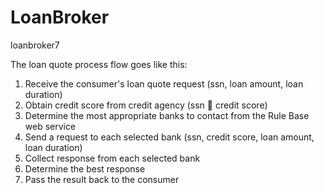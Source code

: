 # LoanBroker
loanbroker7


The loan quote process flow goes like this:
1. Receive the consumer's loan quote request (ssn, loan amount, loan duration)
2. Obtain credit score from credit agency (ssn  credit score)
3. Determine the most appropriate banks to contact from the Rule Base web service
4. Send a request to each selected bank (ssn, credit score, loan amount, loan duration)
5. Collect response from each selected bank
6. Determine the best response
7. Pass the result back to the consumer
